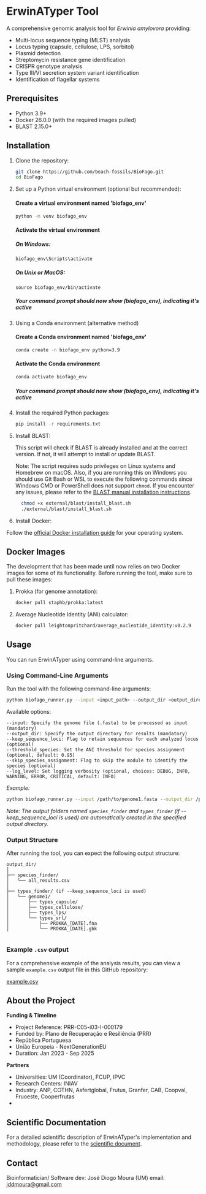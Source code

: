 # ErwinATyper Tool

A comprehensive genomic analysis tool for *Erwinia amylovora* providing:

- Multi-locus sequence typing (MLST) analysis
- Locus typing (capsule, cellulose, LPS, sorbitol)
- Plasmid detection
- Streptomycin resistance gene identification
- CRISPR genotype analysis
- Type III/VI secretion system variant identification
- Identification of flagellar systems


## Prerequisites

- Python 3.9+
- Docker 26.0.0 (with the required images pulled)
- BLAST 2.15.0+

## Installation

1. Clone the repository:
   ```bash
   git clone https://github.com/beach-fossils/BioFago.git
   cd BioFago
   ```

2. Set up a Python virtual environment (optional but recommended):

   #### Create a virtual environment named 'biofago_env'
   ```bash
   python -m venv biofago_env
   ```

   #### Activate the virtual environment
   
   ##### On Windows:
   ```bash
   biofago_env\Scripts\activate
   ```

   ##### On Unix or MacOS:
   ```
   source biofago_env/bin/activate
   ```

   ##### Your command prompt should now show (biofago_env), indicating it's active
   

3. Using a Conda environment (alternative method)


   #### Create a Conda environment named 'biofago_env'
   ```bash
   conda create -n biofago_env python=3.9
   ```

   #### Activate the Conda environment
   ```bash
   conda activate biofago_env
   ```
   
   ##### Your command prompt should now show (biofago_env), indicating it's active


   
4. Install the required Python packages:
    
    ```bash
   pip install -r requirements.txt
    ```
   
5. Install BLAST:

   
   This script will check if BLAST is already installed and at the correct version. If not, it will attempt to install or update BLAST.

   Note: The script requires sudo privileges on Linux systems and Homebrew on macOS. Also, if you are running this on Windows you should use Git Bash or WSL to execute the following commands since Windows CMD or PowerShell does not support `chmod`. If you encounter any issues, please refer to the [BLAST manual installation instructions](https://www.ncbi.nlm.nih.gov/books/NBK279671/).
   
   ```bash
     chmod +x external/blast/install_blast.sh
     ./external/blast/install_blast.sh
   ```        


6. Install Docker:

Follow the [official Docker installation guide](https://docs.docker.com/get-docker/) for your operating system.



## Docker Images

The development that has been made until now relies on two Docker images for some of its functionality. Before running the tool, make sure to pull these images:

1. Prokka (for genome annotation):
   ```bash
   docker pull staphb/prokka:latest
   ```

2. Average Nucleotide Identity (ANI) calculator:
   ```bash
   docker pull leightonpritchard/average_nucleotide_identity:v0.2.9
   ```



## Usage

You can run ErwinATyper using command-line arguments.

### Using Command-Line Arguments

Run the tool with the following command-line arguments:


```bash
python biofago_runner.py --input <input_path> --output_dir <output_directory> [options]
```


Available options:

```
--input: Specify the genome file (.fasta) to be processed as input (mandatory)
--output_dir: Specify the output directory for results (mandatory)
--keep_sequence_loci: Flag to retain sequences for each analyzed locus (optional)
--threshold_species: Set the ANI threshold for species assignment (optional, default: 0.95)
--skip_species_assignment: Flag to skip the module to identify the species (optional)
--log_level: Set logging verbosity (optional, choices: DEBUG, INFO, WARNING, ERROR, CRITICAL, default: INFO)
```


*Example:*

```bash
python biofago_runner.py --input /path/to/genome1.fasta --output_dir /path/to/output --keep_sequence_loci
```


*Note: The output folders named `species_finder` and `types_finder` (if --keep_sequence_loci is used) are automatically created in the specified output directory.*



### Output Structure
After running the tool, you can expect the following output structure:
```
output_dir/
│
├── species_finder/
│   └── all_results.csv
│
├── types_finder/ (if --keep_sequence_loci is used)
│   └── genome1/
│       ├── types_capsule/
│       ├── types_cellulose/
│       ├── types_lps/
│       └── types_srl/
│           ├── PROKKA_[DATE].fna
│           └── PROKKA_[DATE].gbk


```

### Example `.csv` output

For a comprehensive example of the analysis results, you can view a sample `example.csv` output file in this GitHub repository:


[example.csv](https://github.com/beach-fossils/BioFago/blob/main/examples/example.csv)



## About the Project

**Funding & Timeline**
- Project Reference: PRR-C05-i03-I-000179
- Funded by: Plano de Recuperação e Resiliência (PRR)
 - República Portuguesa
 - União Europeia - NextGenerationEU
- Duration: Jan 2023 - Sep 2025

**Partners**
- Universities: UM (Coordinator), FCUP, IPVC
- Research Centers: INIAV
- Industry: ANP, COTHN, Asfertglobal, Frutus, Granfer, CAB, Coopval, Fruoeste, Cooperfrutas
- 

## Scientific Documentation

For a detailed scientific description of ErwinATyper's implementation and methodology, please refer to the [scientific document](https://github.com/beach-fossils/BioFago/blob/main/ErwinATyper_documentation.pdf).


## Contact

Bioinformatician/ Software dev: José Diogo Moura (UM)
email: jddmoura@gmail.com
